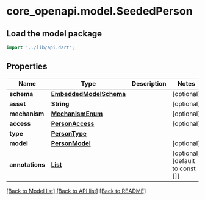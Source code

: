 # core_openapi.model.SeededPerson

## Load the model package
```dart
import '../lib/api.dart';
```

## Properties
Name | Type | Description | Notes
------------ | ------------- | ------------- | -------------
**schema** | [**EmbeddedModelSchema**](EmbeddedModelSchema.md) |  | [optional] 
**asset** | **String** |  | [optional] 
**mechanism** | [**MechanismEnum**](MechanismEnum.md) |  | [optional] 
**access** | [**PersonAccess**](PersonAccess.md) |  | [optional] 
**type** | [**PersonType**](PersonType.md) |  | 
**model** | [**PersonModel**](PersonModel.md) |  | [optional] 
**annotations** | [**List<SeededAnnotation>**](SeededAnnotation.md) |  | [optional] [default to const []]

[[Back to Model list]](../README.md#documentation-for-models) [[Back to API list]](../README.md#documentation-for-api-endpoints) [[Back to README]](../README.md)


